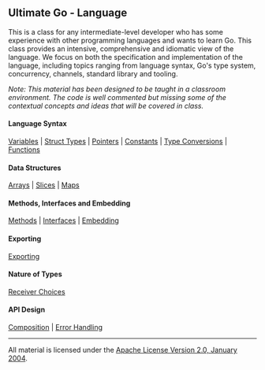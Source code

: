 ## Ultimate Go - Language
This is a class for any intermediate-level developer who has some experience with other programming languages and wants to learn Go. This class provides an intensive, comprehensive and idiomatic view of the language. We focus on both the specification and implementation of the language, including topics ranging from language syntax, Go's type system, concurrency, channels, standard library and tooling.

*Note: This material has been designed to be taught in a classroom environment. The code is well commented but missing some of the contextual concepts and ideas that will be covered in class.*

#### Language Syntax
[Variables](../../../topics/variables/README.md) | 
[Struct Types](../../../topics/struct_types/README.md) | 
[Pointers](../../../topics/pointers/README.md) | 
[Constants](../../../topics/constants/README.md) | 
[Type Conversions](../../../topics/type_conversions/README.md) | 
[Functions](../../../topics/functions/README.md)

#### Data Structures
[Arrays](../../../topics/arrays/README.md) | 
[Slices](../../../topics/slices/README.md) | 
[Maps](../../../topics/maps/README.md)

#### Methods, Interfaces and Embedding
[Methods](../../../topics/methods/README.md) | 
[Interfaces](../../../topics/interfaces/README.md) | 
[Embedding](../../../topics/embedding/README.md)

#### Exporting
[Exporting](../../../topics/exporting/README.md)

#### Nature of Types
[Receiver Choices](../../../topics/receiver_choices/README.md)

#### API Design
[Composition](../../../topics/composition/README.md) | 
[Error Handling](../../../topics/error_handling/README.md)

___
All material is licensed under the [Apache License Version 2.0, January 2004](http://www.apache.org/licenses/LICENSE-2.0).
